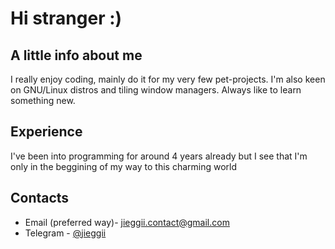 # Hi stranger :)

## A little info about me
I really enjoy coding, mainly do it for my very few pet-projects.
I'm also keen on GNU/Linux distros and tiling window managers.
Always like to learn something new.

## Experience
I've been into programming for around 4 years already but 
I see that I'm only in the beggining of my way to this charming world

## Contacts
* Email (preferred way)- [jieggii.contact@gmail.com](mailto:jieggii.contact@gmail.com)
* Telegram - [@jieggii](https://t.me/jieggii)
